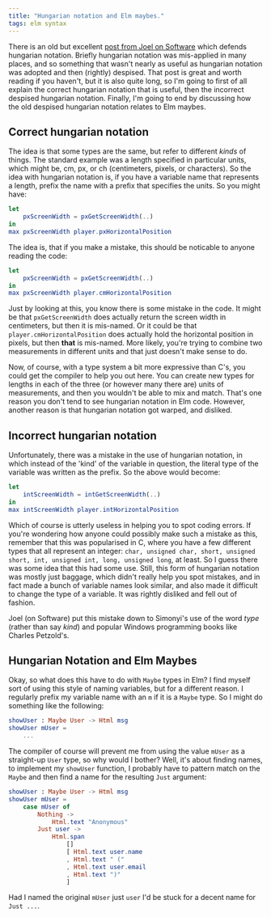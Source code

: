 ```yaml
---
title: "Hungarian notation and Elm maybes."
tags: elm syntax 
---
```


There is an old but excellent [post from Joel on Software](https://www.joelonsoftware.com/2005/05/11/making-wrong-code-look-wrong/) which defends hungarian notation. Briefly hungarian notation was mis-applied in many places, and so something that wasn't nearly as useful as hungarian notation was adopted and then (rightly) despised. That post is great and worth reading if you haven't, but it is also quite long, so I'm going to first of all explain the correct hungarian notation that is useful, then the incorrect despised hungarian notation.  Finally, I'm going to end by discussing how the old despised hungarian notation relates to Elm maybes.

## Correct hungarian notation

The idea is that some types are the same, but refer to different *kinds* of things. The standard example was a length specified in particular units, which might be, cm, px, or ch (centimeters, pixels, or characters). So the idea with hungarian notation is, if you have a variable name that represents a length, prefix the name with a prefix that specifies the units. So you might have:

```elm
let
    pxScreenWidth = pxGetScreenWidth(..)
in
max pxScreenWidth player.pxHorizontalPosition
```

The idea is, that if you make a mistake, this should be noticable to anyone reading the code:


```elm
let
    pxScreenWidth = pxGetScreenWidth(..)
in
max pxScreenWidth player.cmHorizontalPosition
```

Just by looking at this, you know there is some mistake in the code. It might be that `pxGetScreenWidth` does actually return the screen width in centimeters, but then it is mis-named. Or it could be that `player.cmHorizontalPosition` does actually hold the horizontal position in pixels, but then **that** is mis-named. More likely, you're trying to combine two measurements in different units and that just doesn't make sense to do.

Now, of course, with a type system a bit more expressive than C's, you could get the compiler to help you out here. You can create new types for lengths in each of the three (or however many there are) units of measurements, and then you wouldn't be able to mix and match. That's one reason you don't tend to see hungarian notation in Elm code. However, another reason is that hungarian notation got warped, and disliked.

## Incorrect hungarian notation

Unfortunately, there was a mistake in the use of hungarian notation, in which instead of the 'kind' of the variable in question, the literal type of the variable was written as the prefix. So the above would become:


```elm
let
    intScreenWidth = intGetScreenWidth(..)
in
max intScreenWidth player.intHorizontalPosition
```

Which of course is utterly useless in helping you to spot coding errors. If you're wondering how anyone could possibly make such a mistake as this, remember that this was popularised in C, where you have a few different types that all represent an integer: `char, unsigned char, short, unsigned short, int, unsigned int, long, unsigned long`, at least. So I guess there was some idea that this had some use. Still, this form of hungarian notation was mostly just baggage, which didn't really help you spot mistakes, and in fact made a bunch of variable names look similar, and also made it difficult to change the type of a variable. It was rightly disliked and fell out of fashion.

Joel (on Software) put this mistake down to Simonyi's use of the word *type* (rather than say *kind*) and popular Windows programming books like Charles Petzold's. 

## Hungarian Notation and Elm Maybes

Okay, so what does this have to do with `Maybe` types in Elm? I find myself sort of using this style of naming variables, but for a different reason. I regularly prefix my variable name with an `m` if it is a `Maybe` type. So I might do something like the following:

```elm
showUser : Maybe User -> Html msg
showUser mUser =
    ...
```

The compiler of course will prevent me from using the value `mUser` as a straight-up `User` type, so why would I bother? Well, it's about finding names, to implement my `showUser` function, I probably have to pattern match on the `Maybe` and then find a name for the resulting `Just` argument:


```elm
showUser : Maybe User -> Html msg
showUser mUser =
    case mUser of
        Nothing ->
            Html.text "Anonymous"
        Just user ->
            Html.span
                []
                [ Html.text user.name
                , Html.text " ("
                , Html.text user.email
                , Html.text ")"
                ]
```

Had I named the original `mUser` just `user` I'd be stuck for a decent name for `Just ...`.

